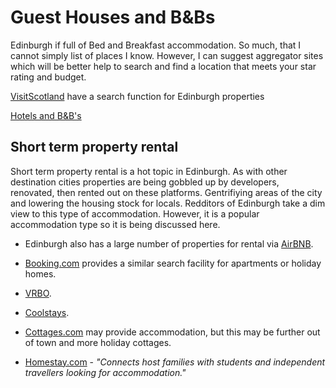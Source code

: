 # Guest Houses and B&Bs

Edinburgh if full of Bed and Breakfast accommodation. 
So much, that I cannot simply list of places I know. 
However, I can suggest aggregator sites which will be better help to search and find a location that meets your star rating and budget.



[VisitScotland](https://www.visitscotland.com/info/accommodation/search-results?prodtypes=acco&avail=off&locplace=4161&loc=Edinburgh&locprox=0&name=&cat=bandb&cat=farmhouse&cat=guesthouse) have a search function for Edinburgh properties

[Hotels and B&B's](https://www.hotels.uk.com/uk/city-of-edinburgh/bed-and-breakfast-in-edinburgh)





## Short term property rental

Short term property rental is a hot topic in Edinburgh. As with other destination cities properties are being gobbled up by developers, renovated, then rented out on these platforms. Gentrifiying areas of the city and lowering the housing stock for locals. Redditors of Edinburgh take a dim view to this type of accommodation. However, it is a popular accommodation  type so it is being discussed here. 

* Edinburgh also has a large number of properties for rental via [AirBNB](https://www.airbnb.co.uk/s/Edinburgh/). 

* [Booking.com](https://www.booking.com/searchresults.en-gb.html?label=gog235jc-10CAEoggI46AdIM1gDaFCIAQGYATO4AQfIAQ_YAQPoAQH4AQGIAgGoAgG4Apix_8YGwAIB0gIkOTU5NThkM2UtNzBlMy00MDI5LWE1NWYtMjA2MzBlNDBmNWEy2AIB4AIB&sid=cb32da551bf52dcf0d951659424bb0ca&aid=397594&ss=Edinburgh%2C%20Lothian%2C%20United%20Kingdom&efdco=1&lang=en-gb&src=index&dest_id=-2595386&dest_type=city&ac_position=0&ac_click_type=b&ac_langcode=en&ac_suggestion_list_length=5&search_selected=true&search_pageview_id=e211634c9dce00d9&group_adults=2&no_rooms=1&group_children=0&nflt=ht_id%3D201) provides a similar search facility for apartments or holiday homes. 

* [VRBO](https://www.vrbo.com/en-gb/search?destination=Edinburgh).

* [Coolstays](https://www.coolstays.com/search?place=14059).
* [Cottages.com](https://www.cottages.com/) may provide accommodation, but this may be further out of town and more holiday cottages. 
* [Homestay.com](https://www.homestay.com/scotland/edinburgh) - *"Connects host families with students and independent travellers looking for accommodation."*